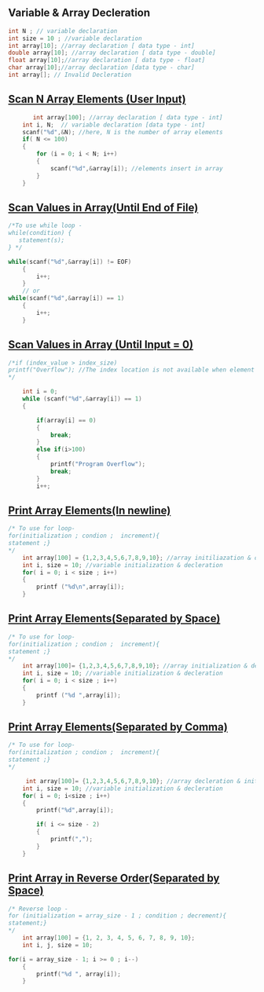 
## Variable & Array Decleration
```c
int N ; // variable declaration
int size = 10 ; //variable declaration
int array[10]; //array declaration [ data type - int]
double array[10]; //array declaration [ data type - double]
float array[10];//array declaration [ data type - float]
char array[10];//array declaration [data type - char]
int array[]; // Invalid Decleration
```
## [Scan N Array Elements (User Input)](../lab1/1.c)
```c
       int array[100]; //array declaration [ data type - int]
    int i, N;  // variable declaration [data type - int]
    scanf("%d",&N); //here, N is the number of array elements
    if( N <= 100)
    {
        for (i = 0; i < N; i++)
        {
            scanf("%d",&array[i]); //elements insert in array
        }
    }
```
## [Scan Values in Array(Until End of File)](../lab1/2.c)
```c
/*To use while loop -
while(condition) {
   statement(s);
} */

while(scanf("%d",&array[i]) != EOF)
    {
        i++;
    }
    // or
while(scanf("%d",&array[i]) == 1)
    {
        i++;
    }
```

## [Scan Values in Array (Until Input = 0)](../lab1/3.c)
```c
/*if (index_value > index_size)
printf("Overflow"); //The index location is not available when element accessing become out of bound.
*/

    int i = 0;
    while (scanf("%d",&array[i]) == 1)
    {

        if(array[i] == 0)
        {
            break;
        }
        else if(i>100)
        {
            printf("Program Overflow");
            break;
        }
        i++;
```
## [Print Array Elements(In newline)](../lab1/4.c)
```c
/* To use for loop- 
for(initialization ; condion ;  increment){
statement ;}
*/
    int array[100] = {1,2,3,4,5,6,7,8,9,10}; //array initiliazation & decleration
    int i, size = 10; //variable initialization & decleration
    for( i = 0; i < size ; i++)
    {
        printf ("%d\n",array[i]);
    }
```
## [Print Array Elements(Separated by Space)](../lab1/5.c)
```c
/* To use for loop- 
for(initialization ; condion ;  increment){
statement ;}
*/
    int array[100]= {1,2,3,4,5,6,7,8,9,10}; //array initialization & decleration
    int i, size = 10; //variable initialization & decleration
    for( i = 0; i < size ; i++)
    {
        printf ("%d ",array[i]);
    }
```
## [Print Array Elements(Separated by Comma)](../lab1/6.c)
```c
/* To use for loop- 
for(initialization ; condion ;  increment){
statement ;}
*/

     int array[100]= {1,2,3,4,5,6,7,8,9,10}; //array decleration & initialization
    int i, size = 10; //variable initialization & decleration
    for( i = 0; i<size ; i++)
    {
        printf("%d",array[i]);

        if( i <= size - 2)
        {
            printf(",");
        }
    }
```
## [Print Array in Reverse Order(Separated by Space)](../lab1/7.c)
```c
/* Reverse loop -
for (initialization = array_size - 1 ; condition ; decrement){
statement;}
*/ 
    int array[100] = {1, 2, 3, 4, 5, 6, 7, 8, 9, 10};
    int i, j, size = 10;

for(i = array_size - 1; i >= 0 ; i--)
    {
        printf("%d ", array[i]);
    }
```

